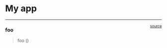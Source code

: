 # My app


<!-- WARNING: THIS FILE WAS AUTOGENERATED! DO NOT EDIT! -->

------------------------------------------------------------------------

<a
href="https://github.com/callmephilip/nbdev-gymnastics/blob/master/nbdev_gymnastics/foo.py#L11"
target="_blank" style="float:right; font-size:smaller">source</a>

### foo

>  foo ()
